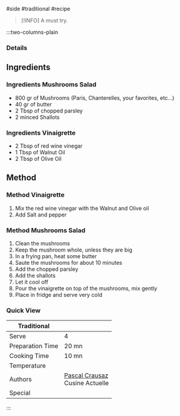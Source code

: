 #side #traditional #recipe

> [!INFO]
> A must try.

:::two-columns-plain

### Details
## Ingredients

### Ingredients Mushrooms Salad

- 800 gr of Mushrooms (Paris, Chanterelles, your favorites, etc...)
- 40 gr of butter
- 2 Tbsp of chopped parsley
- 2 minced Shallots

### Ingredients Vinaigrette

- 2 Tbsp of red wine vinegar
- 1 Tbsp of Walnut Oil
- 2 Tbsp of Olive Oil


## Method

### Method Vinaigrette

1. Mix the red wine vinegar with the Walnut and Olive oil
2. Add Salt and pepper

### Method Mushrooms Salad

1. Clean the mushrooms
2. Keep the mushroom whole, unless they are big
3. In a frying pan, heat some butter
4. Saute the mushrooms for about 10 minutes
5. Add the chopped parsley
6. Add the shallots
7. Let it cool off
8. Pour the vinaigrette on top of the mushrooms, mix gently
9. Place in fridge and serve very cold



### Quick View
| Traditional      |                                                |
| ---------------- | ---------------------------------------------- |
| Serve            | 4                                              |
| Preparation Time | 20 mn                                          |
| Cooking Time     | 10 mn                                          |
| Temperature      |                                                |
| Authors          | [Pascal Crausaz](mailto:pascal@askpascal.com)  <br>Cusine Actuelle |
| Special          |                                                |

:::

